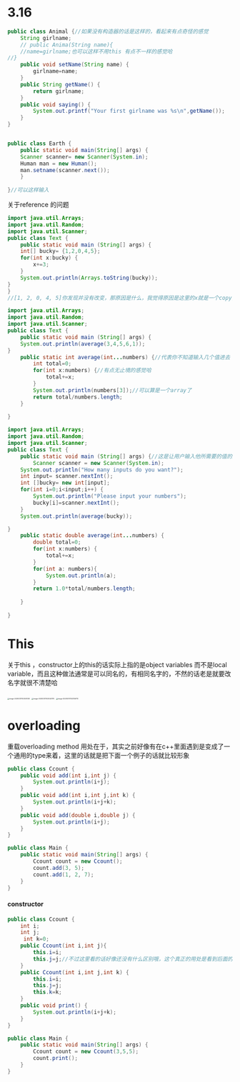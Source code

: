 # 3.16

```java
public class Animal {//如果没有构造器的话是这样的，看起来有点奇怪的感觉
	String girlname;
	// public Anima(String name){
    //name=girlname;也可以这样不用this 有点不一样的感觉哈
//}
	public void setName(String name) {
		girlname=name;
	}
	public String getName() {
		return girlname;
	}
	public void saying() {
		System.out.printf("Your first girlname was %s\n",getName());
	}
}


public class Earth {
	public static void main(String[] args) {
	Scanner scanner= new Scanner(System.in);
	Human man = new Human();
	man.setname(scanner.next());
	}	
	
}//可以这样输入
```

关于reference 的问题

```java
import java.util.Arrays;
import java.util.Random;
import java.util.Scanner;
public class Text {
	public static void main (String[] args) {
	int[] bucky= {1,2,0,4,5};
	for(int x:bucky) {
		x+=3;
	}
	System.out.println(Arrays.toString(bucky));
}
}
//[1, 2, 0, 4, 5]你发现并没有改变，那原因是什么，我觉得原因是这里的x就是一个copy，copy每次bucky的值，没有真正地去改变地址里面的东西，那要咋办呢，直接用forloop把，老老实实用老方法进行

```

```java
import java.util.Arrays;
import java.util.Random;
import java.util.Scanner;
public class Text {
	public static void main (String[] args) {
	System.out.println(average(3,4,5,6,1));
}
	public static int average(int...numbers) {//代表你不知道输入几个值进去
		int total=0;
		for(int x:numbers) {//有点无止境的感觉哈
			total+=x;
		}
		System.out.println(numbers[3]);//可以算是一个array了
		return total/numbers.length;
	}
	
}

import java.util.Arrays;
import java.util.Random;
import java.util.Scanner;
public class Text {
	public static void main (String[] args) {//这是让用户输入他所需要的值的方法
		Scanner scanner = new Scanner(System.in);
	System.out.println("How many inputs do you want?");
	int input= scanner.nextInt();
	int []bucky= new int[input];
	for(int i=0;i<input;i++) {
		System.out.println("Please input your numbers");
		bucky[i]=scanner.nextInt();
	}
	System.out.println(average(bucky));

}
	public static double average(int...numbers) {
		double total=0;
		for(int x:numbers) {
			total+=x;
		}
		for(int a: numbers){
            System.out.println(a);
        }
		return 1.0*total/numbers.length;
	
	}
	
}
```

# This

关于this ，constructor上的this的话实际上指的是object variables 而不是local variable，而且这种做法通常是可以同名的，有相同名字的，不然的话老是就要改名字就很不清楚哈

<img src="C:\Users\zbr\AppData\Roaming\Typora\typora-user-images\image-20200317003001351.png" alt="image-20200317003001351" style="zoom: 25%;" />



<img src="C:\Users\zbr\AppData\Roaming\Typora\typora-user-images\image-20200317003043176.png" alt="image-20200317003043176" style="zoom:25%;" />

<img src="C:\Users\zbr\AppData\Roaming\Typora\typora-user-images\image-20200317003106713.png" alt="image-20200317003106713" style="zoom:25%;" />

# overloading

重载overloading method 用处在于，其实之前好像有在c++里面遇到是变成了一个通用的type来着，这里的话就是把下面一个例子的话就比较形象

```java
public class Ccount {
	public void add(int i,int j) {
		System.out.println(i+j);
	}
	public void add(int i,int j,int k) {
		System.out.println(i+j+k);
	}
	public void add(double i,double j) {
		System.out.println(i+j);
	}
}

public class Main {
	public static void main(String[] args) {
		Ccount count = new Ccount();
		count.add(3, 5);
		count.add(1, 2, 7);
	}
}

```

#### **constructor**

```java
public class Ccount {
	int i;
	int j;
	 int k=0;
	public Ccount(int i,int j){
		this.i=i;
		this.j=j;//不过这里看的话好像还没有什么区别哦，这个真正的用处是看到后面的把
	}
	public Ccount(int i,int j,int k) {
		this.i=i;
		this.j=j;
		this.k=k;
	}
	public void print() {
		System.out.println(i+j+k);
	}
}

public class Main {
	public static void main(String[] args) {
		Ccount count = new Ccount(3,5,5);
		count.print();
	}
}
```



